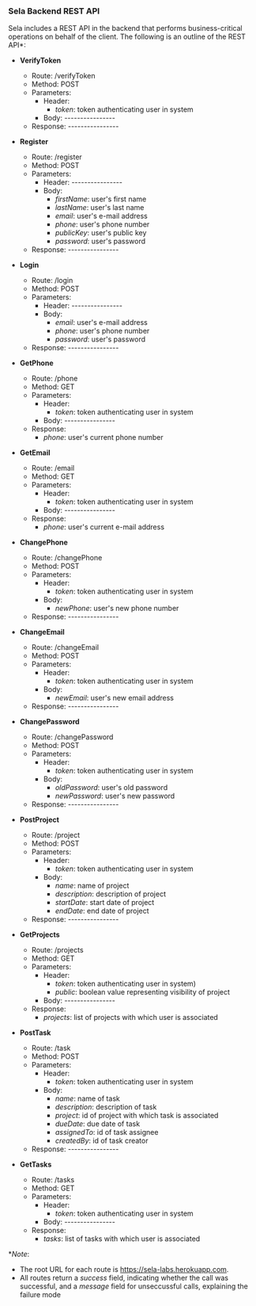 ### Sela Backend REST API
Sela includes a REST API in the backend that performs business-critical operations on behalf of the client. The following is an outline of the REST API\*:

- **VerifyToken**
  - Route: /verifyToken
  - Method: POST
  - Parameters:
    - Header:
      - *token*: token authenticating user in system
    - Body: ----------------
  - Response: ----------------

- **Register**
  - Route: /register
  - Method: POST
  - Parameters:
    - Header: ----------------
    - Body:
      - *firstName*: user's first name
      - *lastName*: user's last name
      - *email*: user's e-mail address
      - *phone*: user's phone number
      - *publicKey*: user's public key
      - *password*: user's password
  - Response: ----------------

- **Login**
  - Route: /login
  - Method: POST
  - Parameters:
    - Header: ----------------
    - Body:
      - *email*: user's e-mail address
      - *phone*: user's phone number
      - *password*: user's password
  - Response: ----------------

- **GetPhone**
  - Route: /phone
  - Method: GET
  - Parameters:
    - Header:
      - *token*: token authenticating user in system
    - Body: ----------------
  - Response:
    - *phone*: user's current phone number

- **GetEmail**
  - Route: /email
  - Method: GET
  - Parameters:
    - Header:
      - *token*: token authenticating user in system
    - Body: ----------------
  - Response:
    - *phone*: user's current e-mail address

- **ChangePhone**
  - Route: /changePhone
  - Method: POST
  - Parameters:
    - Header:
      - *token*: token authenticating user in system
    - Body:
      - *newPhone*: user's new phone number
  - Response: ----------------

- **ChangeEmail**
  - Route: /changeEmail
  - Method: POST
  - Parameters:
    - Header:
      - *token*: token authenticating user in system
    - Body:
      - *newEmail*: user's new email address
  - Response: ----------------

- **ChangePassword**
  - Route: /changePassword
  - Method: POST
  - Parameters:
    - Header:
      - *token*: token authenticating user in system
    - Body:
      - *oldPassword*: user's old password
      - *newPassword*: user's new password
  - Response: ----------------

- **PostProject**
  - Route: /project
  - Method: POST
  - Parameters:
    - Header:
      - *token*: token authenticating user in system
    - Body:
      - *name*: name of project
      - *description*: description of project
      - *startDate*: start date of project
      - *endDate*: end date of project
  - Response: ----------------

- **GetProjects**
  - Route: /projects
  - Method: GET
  - Parameters:
    - Header:
      - *token*: token authenticating user in system)
      - *public*: boolean value representing visibility of project
    - Body: ----------------
  - Response:
    - *projects*: list of projects with which user is associated

- **PostTask**
  - Route: /task
  - Method: POST
  - Parameters:
    - Header:
      - *token*: token authenticating user in system
    - Body: 
      - *name*: name of task
      - *description*: description of task
      - *project*: id of project with which task is associated
      - *dueDate*: due date of task 
      - *assignedTo*: id of task assignee
      - *createdBy*: id of task creator
  - Response: ----------------

- **GetTasks**
  - Route: /tasks
  - Method: GET
  - Parameters:
    - Header:
      - *token*: token authenticating user in system
    - Body: ----------------
  - Response:
    - *tasks*: list of tasks with which user is associated

\**Note*:
- The root URL for each route is https://sela-labs.herokuapp.com.
- All routes return a *success* field, indicating whether the call was successful, and a *message* field for unseccussful calls, explaining the failure mode
